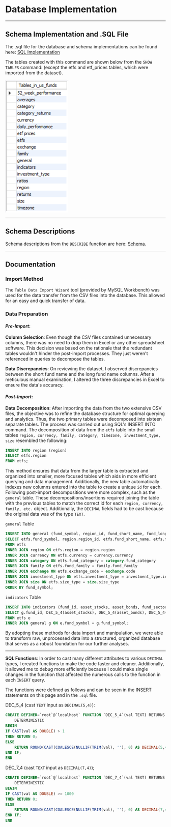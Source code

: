 # Database Implementation
---
## Schema Implementation and .SQL File

The .sql file for the database and schema implementations can be found here: [SQL Implementation](Resources/US_Funds_DB_Implementation.sql)

The tables created with this command are shown below from the `SHOW TABLES` command: (except the etfs and etf_prices tables, which were imported from the dataset).

![Database Tables](Resources/Tables.png)

---
## Schema Descriptions
Schema descriptions from the `DESCRIBE` function are here: [Schema](Schema.md).

---
## Documentation
### Import Method
The `Table Data Import Wizard` tool (provided by MySQL Workbench) was used for the data transfer from the CSV files into the database. This allowed for an easy and quick transfer of data.


### Data Preparation
#### _Pre-Import_:
**Column Selection**: Even though the CSV files contained unnecessary columns, there was no need to drop them in Excel or any other spreadsheet software. This decision was based on the rationale that the redundant tables wouldn't hinder the post-import processes. They just weren't referenced in queries to decompose the tables.

**Data Discrepancies**: On reviewing the dataset, I observed discrepancies between the short fund name and the long fund name columns. After a meticulous manual examination, I altered the three discrepancies in Excel to ensure the data's accuracy.

#### _Post-Import_:

**Data Decomposition**: After importing the data from the two extensive CSV files, the objective was to refine the database structure for optimal querying and analytics. Thus, the two primary tables were decomposed into sixteen separate tables. The process was carried out using SQL's INSERT INTO command.
The decomposition of data from the `etfs` table into the small tables `region, currency, family, category, timezone, investment_type, size` resembled the following:

```sql
INSERT INTO region (region)
SELECT etfs.region
FROM etfs;
```

This method ensures that data from the larger table is extracted and organized into smaller, more focused tables which aids in more efficient querying and data management. Additionally, the new table automatically indexes new columns entered into the table to create a unique `id` for each. Following post-import decompositions were more complex, such as the `general` table. These decompositions/insertions required joining the table with the previous tables to match the correct id for each `region, currency, family, etc.` object. Additionally, the `DECIMAL` fields had to be cast because the original data was of the type `TEXT`. 

`general` Table
```sql
INSERT INTO general (fund_symbol, region_id, fund_short_name, fund_long_name, currency_id, category_id, family_id, exchange_id, total_net_assets, investment_strategy, fund_yield, inception_date, annual_holdings_turnover, investment_type_id, size_id)
SELECT etfs.fund_symbol, region.region_id, etfs.fund_short_name, etfs.fund_long_name, currency.currency_id, category.category_id, family.family_id, exchange.exchange_id, etfs.total_net_assets, etfs.investment_strategy, DEC_5_4(fund_yield), etfs.inception_date, DEC_5_4(annual_holdings_turnover), investment_type.investment_type_id, size.size_id
FROM etfs
INNER JOIN region ON etfs.region = region.region
INNER JOIN currency ON etfs.currency = currency.currency
INNER JOIN category ON etfs.fund_category = category.fund_category
INNER JOIN family ON etfs.fund_family = family.fund_family
INNER JOIN exchange ON etfs.exchange_code = exchange.code
INNER JOIN investment_type ON etfs.investment_type = investment_type.investment_type
INNER JOIN size ON etfs.size_type = size.size_type
ORDER BY fund_symbol;
```

`indicators` Table
```SQL
INSERT INTO indicators (fund_id, asset_stocks, asset_bonds, fund_sector_basic_materials, fund_sector_communication_services, fund_sector_consumer_cyclical, fund_sector_consumer_defensive, fund_sector_energy, fund_sector_financial_services, fund_sector_healthcare, fund_sector_industrials, fund_sector_real_estate, fund_sector_technology, fund_sector_utilities, fund_price_book_ratio, fund_price_cashflow_ratio, fund_price_earning_ratio, fund_price_sales_ratio, fund_bond_maturity, fund_bond_duration, fund_bonds_us_government, fund_bonds_aaa, fund_bonds_aa, fund_bonds_a, fund_bonds_bbb, fund_bonds_bb, fund_bonds_b, fund_bonds_below_b, fund_bonds_others, top10_holdings, top10_holdings_total_assets)
SELECT g.fund_id, DEC_5_4(asset_stocks), DEC_5_4(asset_bonds), DEC_5_4(fund_sector_basic_materials), DEC_5_4(fund_sector_communication_services), DEC_5_4(fund_sector_consumer_cyclical), DEC_5_4(fund_sector_consumer_defensive), DEC_5_4(fund_sector_energy), DEC_5_4(fund_sector_financial_services), DEC_5_4(fund_sector_healthcare), DEC_5_4(fund_sector_industrials), DEC_5_4(fund_sector_real_estate), DEC_5_4(fund_sector_technology), DEC_5_4(fund_sector_utilities), DEC_7_4(fund_price_book_ratio), DEC_7_4(fund_price_cashflow_ratio), DEC_7_4(fund_price_earning_ratio), DEC_7_4(fund_price_sales_ratio), DEC_7_4(fund_bond_maturity), DEC_7_4(fund_bond_duration), DEC_5_4(fund_bonds_us_government), DEC_5_4(fund_bonds_aaa), DEC_5_4(fund_bonds_aa), DEC_5_4(fund_bonds_a), DEC_5_4(fund_bonds_bbb), DEC_5_4(fund_bonds_bb), DEC_5_4(fund_bonds_b), DEC_5_4(fund_bonds_below_b), DEC_5_4(fund_bonds_others), top10_holdings, DEC_5_4(top10_holdings_total_assets)
FROM etfs e
INNER JOIN general g ON e.fund_symbol = g.fund_symbol;
```

By adopting these methods for data import and manipulation, we were able to transform raw, unprocessed data into a structured, organized database that serves as a robust foundation for our further analyses.

---

**SQL Functions**: In order to cast many different attributes to various `DECIMAL` types, I created functions to make the code faster and cleaner. Additionally, it allowed me to debug more efficiently because I could make single changes in the function that affected the numerous calls to the function in each `INSERT` query.

The functions were defined as follows and can be seen in the INSERT statements on this page and in the `.sql` file.

DEC_5_4 (cast `TEXT` input as `DECIMAL(5,4)`):
```sql
CREATE DEFINER=`root`@`localhost` FUNCTION `DEC_5_4`(val TEXT) RETURNS decimal(5,4)
    DETERMINISTIC
BEGIN
IF CAST(val AS DOUBLE) > 1
THEN RETURN 0;
ELSE 
	RETURN ROUND(CAST(COALESCE(NULLIF(TRIM(val), ''), 0) AS DECIMAL(5,4)), 4);
END IF;
END
```

DEC_7_4 (cast `TEXT` input as `DECIMAL(7,4)`);
```sql
CREATE DEFINER=`root`@`localhost` FUNCTION `DEC_7_4`(val TEXT) RETURNS decimal(7,4)
    DETERMINISTIC
BEGIN
IF CAST(val AS DOUBLE) >= 1000
THEN RETURN 0;
ELSE 
	RETURN ROUND(CAST(COALESCE(NULLIF(TRIM(val), ''), 0) AS DECIMAL(7,4)), 4);
END IF;
END
```
